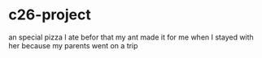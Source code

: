 # c26-project
an special pizza I ate befor that my ant made it for me when I stayed with her because my parents went on a trip
